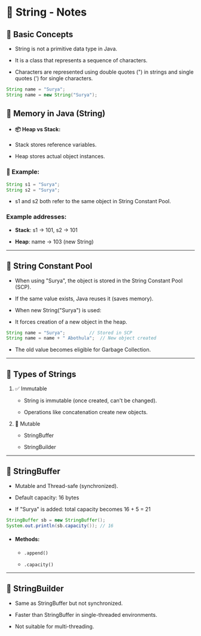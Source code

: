 # 🧵 String - Notes

## 📌 Basic Concepts

- String is not a primitive data type in Java.

- It is a class that represents a sequence of characters.

- Characters are represented using double quotes (") in strings and single quotes (') for single characters.

```java
String name = "Surya";
String name = new String("Surya");
```

## 🧠 Memory in Java (String)

- #### 📦 Heap vs Stack:
- Stack stores reference variables.

- Heap stores actual object instances.

### 🔁 Example:

```java
String s1 = "Surya";
String s2 = "Surya";
```

- s1 and s2 both refer to the same object in String Constant Pool.

### Example addresses:

- **Stack**: s1 → 101, s2 → 101

- **Heap**: name → 103 (new String)

---

## 🧪 String Constant Pool

- When using "Surya", the object is stored in the String Constant Pool (SCP).

- If the same value exists, Java reuses it (saves memory).

- When new String("Surya") is used:

- It forces creation of a new object in the heap.

```java
String name = "Surya";         // Stored in SCP
String name = name + " Abothula";  // New object created
```

- The old value becomes eligible for Garbage Collection.

---

## 🔀 Types of Strings

1. ✅ Immutable

   - String is immutable (once created, can't be changed).

   - Operations like concatenation create new objects.

2. 🔄 Mutable

   - StringBuffer

   - StringBuilder

---

## 📏 StringBuffer

- Mutable and Thread-safe (synchronized).

- Default capacity: 16 bytes

- If "Surya" is added: total capacity becomes 16 + 5 = 21

```java
StringBuffer sb = new StringBuffer();
System.out.println(sb.capacity()); // 16
```

- #### Methods:

  - `.append()`

  - `.capacity()`

---

## 🚀 StringBuilder

- Same as StringBuffer but not synchronized.

- Faster than StringBuffer in single-threaded environments.

- Not suitable for multi-threading.
